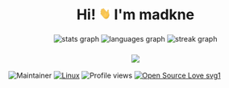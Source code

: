 
<div align="center">

# Hi! <img height="25px" width="23px" src="https://github.com/1999AZZAR/1999AZZAR/blob/main/resources/img/waving.gif"> I'm madkne 

</div>


###

<div align="center">
  <img src="https://github-readme-stats.vercel.app/api?username=madkne&hide_title=false&hide_rank=false&show_icons=true&include_all_commits=true&count_private=true&disable_animations=false&theme=merko&locale=en&hide_border=false&order=1" height="150" alt="stats graph"  />
  <img src="https://github-readme-stats.vercel.app/api/top-langs?username=madkne&locale=en&hide_title=false&layout=compact&card_width=320&langs_count=5&theme=merko&hide_border=false&order=2" height="150" alt="languages graph"  />
  <img src="https://streak-stats.demolab.com?user=madkne&locale=en&mode=weekly&theme=merko&hide_border=false&border_radius=5&order=3" height="150" alt="streak graph"  />
</div>

###

<p align="center">
  <a href="https://skillicons.dev">
    <img src="https://skillicons.dev/icons?i=js,html,css,docker,django,figma,git,laravel,linux,mongodb,mysql,nodejs,php,py,vscode,vue,solidity&perline=8" />
  </a>
</p>


![Maintainer](https://img.shields.io/badge/maintainer-theMaintainer-blue)
[![Linux](https://svgshare.com/i/Zhy.svg)](https://svgshare.com/i/Zhy.svg)
![Profile views](https://gpvc.arturio.dev/madkne)
[![Open Source Love svg1](https://badges.frapsoft.com/os/v1/open-source.svg?v=103)](https://github.com/ellerbrock/open-source-badges/)



